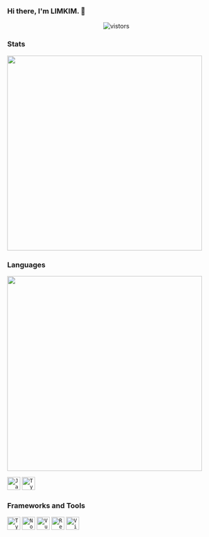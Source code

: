 ### Hi there, I'm LIMKIM. 👋

<p align="center">
  <img src="https://count.getloli.com/get/@limkim0530?theme=gelbooru"  alt="vistors"/>
</p>

### Stats

<img width="450" src="https://github-readme-streak-stats-delta-ochre.vercel.app/?user=limkim0530&theme=vue&border=E5E3E3"/>

### Languages

<img width="450" src="https://github-readme-stats-jet-five-47.vercel.app/api/top-langs/?username=limkim0530&langs_count=8&layout=compact">

<code><img height="30" src="https://upload.wikimedia.org/wikipedia/commons/9/99/Unofficial_JavaScript_logo_2.svg" alt="Javascript" /></code>
<code><img height="30" src="https://upload.wikimedia.org/wikipedia/commons/4/4c/Typescript_logo_2020.svg" alt="Typescript" /></code>

### Frameworks and Tools

<code><img height="30" src="https://upload.wikimedia.org/wikipedia/commons/e/e8/Deno_2021.svg" alt="Typescript" /></code>
<code><img height="30" src="https://nodejs.org/static/logos/jsIconGreen.svg" alt="Nodejs" /></code>
<code><img height="30" src="https://upload.wikimedia.org/wikipedia/commons/9/95/Vue.js_Logo_2.svg" alt="Vue" /></code>
<code><img height="30" src="https://upload.wikimedia.org/wikipedia/commons/a/a7/React-icon.svg" alt="React" /></code>
<code><img height="30" src="https://vitejs.dev/logo.svg" alt="Vite" /></code>
